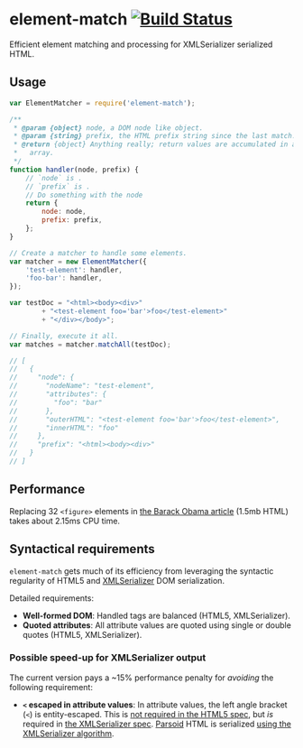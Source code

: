 # element-match [![Build Status](https://travis-ci.org/gwicke/element-match.svg?branch=master)](https://travis-ci.org/gwicke/element-match)

Efficient element matching and processing for XMLSerializer serialized HTML.

## Usage

```javascript
var ElementMatcher = require('element-match');

/**
 * @param {object} node, a DOM node like object.
 * @param {string} prefix, the HTML prefix string since the last match.
 * @return {object} Anything really; return values are accumulated in an
 *   array.
 */
function handler(node, prefix) {
    // `node` is .
    // `prefix` is .
    // Do something with the node
    return {
        node: node,
        prefix: prefix,
    };
}

// Create a matcher to handle some elements.
var matcher = new ElementMatcher({
    'test-element': handler,
    'foo-bar': handler,
});

var testDoc = "<html><body><div>"
        + "<test-element foo='bar'>foo</test-element>"
        + "</div></body>";

// Finally, execute it all.
var matches = matcher.matchAll(testDoc);

// [
//   {
//     "node": {
//       "nodeName": "test-element",
//       "attributes": {
//         "foo": "bar"
//       },
//       "outerHTML": "<test-element foo='bar'>foo</test-element>",
//       "innerHTML": "foo"
//     },
//     "prefix": "<html><body><div>"
//   }
// ]
```

## Performance

Replacing 32 `<figure>` elements in [the Barack Obama
article](en.wikipedia.org/api/rest_v1/page/html/Barack_Obama) (1.5mb HTML)
takes about 2.15ms CPU time.

## Syntactical requirements

`element-match` gets much of its efficiency from leveraging the syntactic
regularity of HTML5 and
[XMLSerializer](https://developer.mozilla.org/en-US/docs/XMLSerializer)
DOM serialization.

Detailed requirements:

- **Well-formed DOM**: Handled tags are balanced (HTML5, XMLSerializer).
- **Quoted attributes**: All attribute values are quoted using single or
    double quotes (HTML5, XMLSerializer). 

### Possible speed-up for XMLSerializer output

The current version pays a ~15% performance penalty for *avoiding* the following
requirement:

- **`<` escaped in attribute values**: In attribute values, the left angle
    bracket (`<`) is entity-escaped. This is [not required in the HTML5
    spec](http://www.w3.org/TR/html5/syntax.html#serializing-html-fragments),
    but *is* required in [the XMLSerializer
    spec](http://www.w3.org/TR/DOM-Parsing/#dfn-concept-serialize-attr-value).
    [Parsoid](https://www.mediawiki.org/wiki/Parsoid) HTML is serialized [using
    the XMLSerializer
    algorithm](https://github.com/wikimedia/parsoid/blob/master/lib/XMLSerializer.js).
